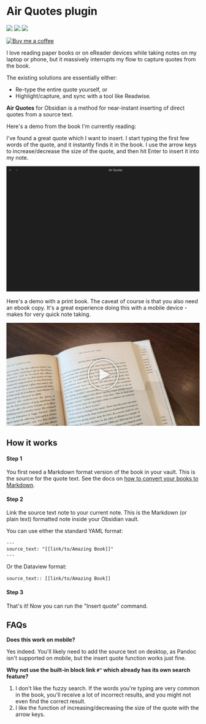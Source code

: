 # Air Quotes plugin

![](https://img.shields.io/github/license/alangrainger/obsidian-air-quotes) ![](https://img.shields.io/github/v/release/alangrainger/obsidian-air-quotes?style=flat-square) ![](https://img.shields.io/github/downloads/alangrainger/obsidian-air-quotes/total)

<a href="https://ko-fi.com/alan_" target="_blank"><img src="https://cdn.buymeacoffee.com/buttons/v2/default-yellow.png" alt="Buy me a coffee" style="width:190px"></a>

I love reading paper books or on eReader devices while taking notes on my laptop or phone, 
but it massively interrupts my flow to capture quotes from the book.

The existing solutions are essentially either:

- Re-type the entire quote yourself, or 
- Highlight/capture, and sync with a tool like Readwise.

**Air Quotes** for Obsidian is a method for near-instant inserting of direct quotes from a source text.

Here's a demo from the book I'm currently reading:

I've found a great quote which I want to insert. I start typing the first few words of the quote,
and it instantly finds it in the book. I use the arrow keys to increase/decrease the size of the quote,
and then hit Enter to insert it into my note.

![](img/demo.gif)

Here's a demo with a print book. The caveat of course is that you also need an ebook copy. It's a great experience doing this with a mobile device - makes for very quick note taking.

[![](img/video-demo.jpg)](https://www.youtube.com/watch?v=G-hpPOMCQys)

## How it works

#### Step 1

You first need a Markdown format version of the book in your vault. This is the source for the quote text. See the docs on [how to convert your books to Markdown](docs/Converting%20books%20to%20Markdown.md).

#### Step 2

Link the source text note to your current note. This is the Markdown (or plain text) formatted note inside your Obsidian vault.

You can use either the standard YAML format:

```
---
source_text: "[[link/to/Amazing Book]]"
---
```

Or the Dataview format:

```
source_text:: [[link/to/Amazing Book]]
```

#### Step 3

That's it! Now you can run the "Insert quote" command.

## FAQs

**Does this work on mobile?**

Yes indeed. You'll likely need to add the source text on desktop, as Pandoc isn't supported on mobile, 
but the insert quote function works just fine.

**Why not use the built-in block link `#^` which already has its own search feature?**

1. I don't like the fuzzy search. If the words you're typing are very common in the book,
you'll receive a lot of incorrect results, and you might not even find the correct result.
2. I like the function of increasing/decreasing the size of the quote with the arrow keys.
